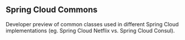 ## Spring Cloud Commons

Developer preview of common classes used in different Spring Cloud implementations (eg. Spring Cloud Netflix vs. Spring Cloud Consul).